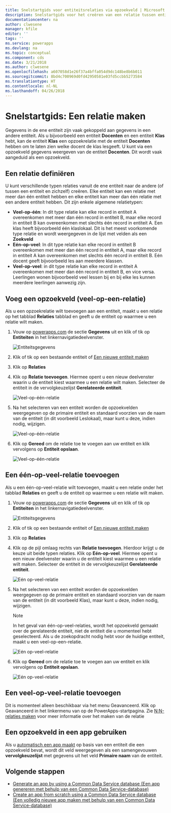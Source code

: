 ```yaml
---
title: Snelstartgids voor entiteitsrelaties via opzoekveld | Microsoft Docs
description: Snelstartgids voor het creëren van een relatie tussen entiteiten met behulp van een opzoekveld
documentationcenter: na
author: clwesene
manager: kfile
editor: ''
tags: ''
ms.service: powerapps
ms.devlang: na
ms.topic: conceptual
ms.component: cds
ms.date: 3/21/2018
ms.author: clwesene
ms.openlocfilehash: a607058d1e26f37a4bffa054d9dc148be8b6b011
ms.sourcegitcommit: 8bd4c700969d0fd42950581e03fd5ccbb5273584
ms.translationtype: HT
ms.contentlocale: nl-NL
ms.lasthandoff: 04/26/2018
---
```

# <a name="quickstart-create-a-relationship"></a>Snelstartgids: Een relatie maken
Gegevens in de ene entiteit zijn vaak gekoppeld aan gegevens in een andere entiteit. Als u bijvoorbeeld een entiteit **Docenten** en een entiteit **Klas** hebt, kan de entiteit **Klas** een opzoekrelatie met de entiteit **Docenten** hebben om te laten zien welke docent de klas lesgeeft. U kunt via een opzoekveld gegevens weergeven van de entiteit **Docenten**. Dit wordt vaak aangeduid als een opzoekveld.

## <a name="define-a-relationship"></a>Een relatie definiëren
U kunt verschillende typen relaties vanuit de ene entiteit naar de andere (of tussen een entiteit en zichzelf) creëren. Elke entiteit kan een relatie met meer dan één entiteit hebben en elke entiteit kan meer dan één relatie met een andere entiteit hebben. Dit zijn enkele algemene relatietypen:


* **Veel-op-één**: In dit type relatie kan elke record in entiteit A overeenkomen met meer dan één record in entiteit B, maar elke record in entiteit B kan overeenkomen met slechts één record in entiteit A. Een klas heeft bijvoorbeeld één klaslokaal. Dit is het meest voorkomende type relatie en wordt weergegeven in de lijst met velden als een **Zoekveld**
* **Eén-op-veel**: In dit type relatie kan elke record in entiteit B overeenkomen met meer dan één record in entiteit A, maar elke record in entiteit A kan overeenkomen met slechts één record in entiteit B. Eén docent geeft bijvoorbeeld les aan meerdere klassen.
* **Veel-op-veel**: in dit type relatie kan elke record in entiteit A overeenkomen met meer dan één record in entiteit B, en vice versa. Leerlingen wonen bijvoorbeeld veel lessen bij en bij elke les kunnen meerdere leerlingen aanwezig zijn.

## <a name="add-a-lookup-field-many-to-one-relationship"></a>Voeg een opzoekveld (veel-op-een-relatie)

Als u een opzoekrelatie wilt toevoegen aan een entiteit, maakt u een relatie op het tabblad **Relaties** tabblad en geeft u de entiteit op waarmee u een relatie wilt maken.

1. Vouw op [powerapps.com](https://web.powerapps.com) de sectie **Gegevens** uit en klik of tik op **Entiteiten** in het linkernavigatiedeelvenster.

    ![Entiteitsgegevens](./media/data-platform-cds-create-entity/entitylist.png "Entiteitslijst")

2. Klik of tik op een bestaande entiteit of [Een nieuwe entiteit maken](data-platform-create-entity.md)

3. Klik op **Relaties**

4. Klik op **Relatie toevoegen**. Hiermee opent u een nieuw deelvenster waarin u de entiteit kiest waarmee u een relatie wilt maken. Selecteer de entiteit in de vervolgkeuzelijst **Gerelateerde entiteit**.

    ![Veel-op-één-relatie](./media/data-platform-cds-newrelationship/manytoone-1.png "Veel-op-één-relatie")

5. Na het selecteren van een entiteit worden de opzoekvelden weergegeven op de primaire entiteit en standaard voorzien van de naam van de entiteit (in dit voorbeeld Leslokaal), maar kunt u deze, indien nodig, wijzigen.

    ![Veel-op-één-relatie](./media/data-platform-cds-newrelationship/manytoone-2.png "Veel-op-één-relatie")

6. Klik op **Gereed** om de relatie toe te voegen aan uw entiteit en klik vervolgens op **Entiteit opslaan**.

    ![Veel-op-één-relatie](./media/data-platform-cds-newrelationship/manytoone-3.png "Veel-op-één-relatie")

## <a name="add-a-one-to-many-relationship"></a>Een één-op-veel-relatie toevoegen

Als u een één-op-veel-relatie wilt toevoegen, maakt u een relatie onder het tabblad **Relaties** en geeft u de entiteit op waarmee u een relatie wilt maken.

1. Vouw op [powerapps.com](https://web.powerapps.com) de sectie **Gegevens** uit en klik of tik op **Entiteiten** in het linkernavigatiedeelvenster.

    ![Entiteitsgegevens](./media/data-platform-cds-create-entity/entitylist.png "Entiteitslijst")

2. Klik of tik op een bestaande entiteit of [Een nieuwe entiteit maken](data-platform-create-entity.md)

3. Klik op **Relaties**

4. Klik op de pijl omlaag rechts van **Relatie toevoegen**. Hierdoor krijgt u de keuze uit beide typen relaties. Klik op **Eén-op-veel**. Hiermee opent u een nieuw deelvenster waarin u de entiteit kiest waarmee u een relatie wilt maken. Selecteer de entiteit in de vervolgkeuzelijst **Gerelateerde entiteit**.

    ![Eén op-veel-relatie](./media/data-platform-cds-newrelationship/onetomany-1.png "Eén op-veel-relatie")

5. Na het selecteren van een entiteit worden de opzoekvelden weergegeven op de primaire entiteit en standaard voorzien van de naam van de entiteit (in dit voorbeeld Klas), maar kunt u deze, indien nodig, wijzigen.

    > [!NOTE]
    > In het geval van één-op-veel-relaties, wordt het opzoekveld gemaakt over de gerelateerde entiteit, niet de entiteit die u momenteel hebt geselecteerd. Als u de zoekopdracht nodig hebt voor de huidige entiteit, maakt u een veel-op-een-relatie.

    ![Eén op-veel-relatie](./media/data-platform-cds-newrelationship/onetomany-2.png "Eén op-veel-relatie")

6. Klik op **Gereed** om de relatie toe te voegen aan uw entiteit en klik vervolgens op **Entiteit opslaan**.

    ![Eén op-veel-relatie](./media/data-platform-cds-newrelationship/onetomany-3.png "Eén op-veel-relatie")

## <a name="add-a-many-to-many-relationship"></a>Een veel-op-veel-relatie toevoegen

Dit is momenteel alleen beschikbaar via het menu Geavanceerd. Klik op Geavanceerd in het linkermenu van op de PowerApps-startpagina. Zie [N:N-relaties maken](/dynamics365/customer-engagement/customize/create-and-edit-nn-many-to-many-relationships) voor meer informatie over het maken van de relatie

## <a name="use-a-lookup-field-in-an-app"></a>Een opzoekveld in een app gebruiken
Als u [automatisch een app maakt](../canvas-apps/data-platform-create-app.md) op basis van een entiteit die een opzoekveld bevat, wordt dit veld weergegeven als een samengevouwen **vervolgkeuzelijst** met gegevens uit het veld **Primaire naam** van de entiteit.

## <a name="next-steps"></a>Volgende stappen
* [Generate an app by using a Common Data Service database (Een app genereren met behulp van een Common Data Service-database)](../canvas-apps/data-platform-create-app.md)
* [Create an app from scratch using a Common Data Service database (Een volledig nieuwe app maken met behulp van een Common Data Service-database)](../canvas-apps/data-platform-create-app-scratch.md)

